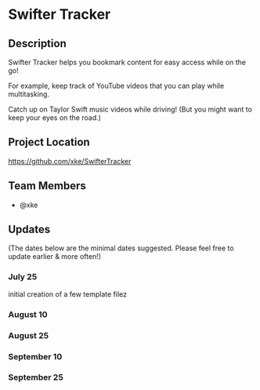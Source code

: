 # Swifter Tracker

## Description

Swifter Tracker helps you bookmark content for easy access while on the go!

For example, keep track of YouTube videos that you can play while multitasking.

Catch up on Taylor Swift music videos while driving! (But you might want to keep your eyes on the road.)

## Project Location

https://github.com/xke/SwifterTracker

## Team Members

- @xke


## Updates

(The dates below are the minimal dates suggested. Please feel free to update earlier & more often!)


### July 25
initial creation of a few template filez

### August 10

### August 25

### September 10

### September 25